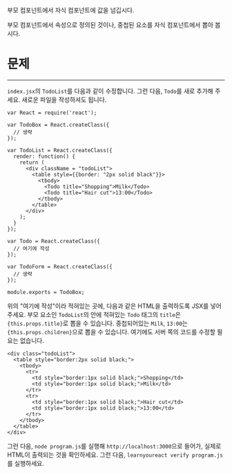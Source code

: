 부모 컴포넌트에서 자식 컴포넌트에 값을 넘깁시다.

부모 컴포넌트에서 속성으로 정의된 것이나, 중첩된 요소를 자식 컴포넌트에서 뽑아 봅시다.

# 문제
---

`index.jsx`의 `TodoList`를 다음과 같이 수정합니다.
그런 다음, `Todo`를 새로 추가해 주세요.
새로운 파일을 작성하셔도 됩니다.


```
var React = require('react');

var TodoBox = React.createClass({
  // 생략
});

var TodoList = React.createClass({
  render: function() {
    return (
      <div className = "todoList">
        <table style={{border: "2px solid black"}}>
          <tbody>
            <Todo title="Shopping">Milk</Todo>
            <Todo title="Hair cut">13:00</Todo>
          </tbody>
        </table>
      </div>
    );
  }
});

var Todo = React.createClass({
  // 여기에 작성
});

var TodoForm = React.createClass({
  // 생략
});

module.exports = TodoBox;
```

위의 "여기에 작성"이라 적혀있는 곳에, 다음과 같은 HTML을 출력하도록 JSX를 넣어주세요.
부모 요소인 `TodoList`의 안에 적혀있는 `Todo` 태그의 `title`은 `{this.props.title}`로 뽑을 수 있습니다.
중첩되어있는 `Milk`, `13:00`는 `{this.props.children}`으로 뽑을 수 있습니다.
여기에도 서버 쪽의 코드를 수정할 필요는 없습니다.


```
<div class="todoList">
  <table style="border:2px solid black;">
    <tbody>
      <tr>
        <td style="border:1px solid black;">Shopping</td>
        <td style="border:1px solid black;">Milk</td>
      </tr>
      <tr>
        <td style="border:1px solid black;">Hair cut</td>
        <td style="border:1px solid black;">13:00</td>
      </tr>
    </tbody>
  </table>
</div>
```


그런 다음, `node program.js`를 실행해 `http://localhost:3000`으로 들어가, 실제로 HTML이 출력되는 것을 확인하세요.
그런 다음, `learnyoureact verify program.js`를 실행하세요.
